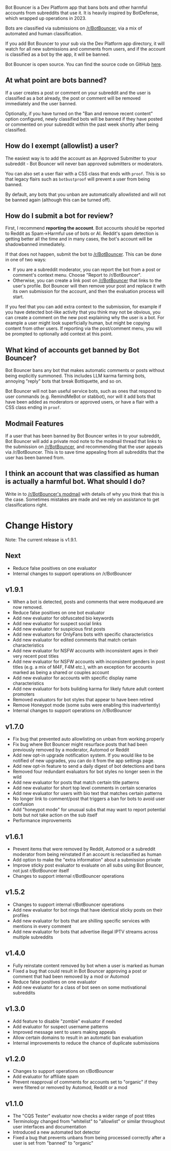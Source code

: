 Bot Bouncer is a Dev Platform app that bans bots and other harmful accounts from subreddits that use it. It is heavily inspired by BotDefense, which wrapped up operations in 2023.

Bots are classified via submissions on [/r/BotBouncer](https://www.reddit.com/r/BotBouncer/), via a mix of automated and human classification.

If you add Bot Bouncer to your sub via the Dev Platform app directory, it will watch for all new submissions and comments from users, and if the account is classified as a bot by the app, it will be banned.

Bot Bouncer is open source. You can find the source code on GitHub [here](https://github.com/fsvreddit/bot-bouncer).

## At what point are bots banned?

If a user creates a post or comment on your subreddit and the user is classified as a bot already, the post or comment will be removed immediately and the user banned.

Optionally, if you have turned on the "Ban and remove recent content" option configured, newly classified bots will be banned if they have posted or commented on your subreddit within the past week shortly after being classified.

## How do I exempt (allowlist) a user?

The easiest way is to add the account as an Approved Submitter to your subreddit - Bot Bouncer will never ban approved submitters or moderators.

You can also set a user flair with a CSS class that ends with `proof`. This is so that legacy flairs such as `botbustproof` will prevent a user from being banned.

By default, any bots that you unban are automatically allowlisted and will not be banned again (although this can be turned off).

## How do I submit a bot for review?

First, I recommend **reporting the account**. Bot accounts should be reported to Reddit as Spam->Harmful use of bots or AI. Reddit's spam detection is getting better all the time and in many cases, the bot's account will be shadowbanned immediately.

If that does not happen, submit the bot to [/r/BotBouncer](https://www.reddit.com/r/BotBouncer/). This can be done in one of two ways:

* If you are a subreddit moderator, you can report the bot from a post or comment's context menu. Choose "Report to /r/BotBouncer".
* Otherwise, you can create a link post on [/r/BotBouncer](https://www.reddit.com/r/BotBouncer/) that links to the user's profile. Bot Bouncer will then remove your post and replace it with its own submission for the account, and then the evaluation process will start.

If you feel that you can add extra context to the submission, for example if you have detected bot-like activity that you think may not be obvious, you can create a comment on the new post explaining why the user is a bot. For example a user might look superficially human, but might be copying content from other users. If reporting via the post/comment menu, you will be prompted to optionally add context at this point.

## What kind of accounts get banned by Bot Bouncer?

Bot Bouncer bans any bot that makes automatic comments or posts without being explicitly summoned. This includes LLM karma farming bots, annoying "reply" bots that break Bottiquette, and so on.

Bot Bouncer will not ban useful service bots, such as ones that respond to user commands (e.g. RemindMeBot or stabbot), nor will it add bots that have been added as moderators or approved users, or have a flair with a CSS class ending in `proof`.

## Modmail Features

If a user that has been banned by Bot Bouncer writes in to your subreddit, Bot Bouncer will add a private mod note to the modmail thread that links to the submission on [/r/BotBouncer](https://www.reddit.com/r/BotBouncer/), and recommending that the user appeals via /r/BotBouncer. This is to save time appealing from all subreddits that the user has been banned from.

## I think an account that was classified as human is actually a harmful bot. What should I do?

Write in to [/r/BotBouncer's modmail](https://www.reddit.com/message/compose/?to=/r/BotBouncer) with details of why you think that this is the case. Sometimes mistakes are made and we rely on assistance to get classifications right.

# Change History

Note: The current release is v1.9.1.

## Next

* Reduce false positives on one evaluator
* Internal changes to support operations on /r/BotBouncer

## v1.9.1

* When a bot is detected, posts and comments that were modqueued are now removed.
* Reduce false positives on one bot evaluator
* Add new evaluator for obfuscated bio keywords
* Add new evaluator for suspect social links
* Add new evaluator for suspicious first posts
* Add new evaluators for OnlyFans bots with specific characteristics
* Add new evaluator for edited comments that match certain characteristics
* Add new evaluator for NSFW accounts with inconsistent ages in their very recent post titles
* Add new evaluator for NSFW accounts with inconsistent genders in post titles (e.g. a mix of M4F, F4M etc.), with an exception for accounts marked as being a shared or couples account
* Add new evaluator for accounts with specific display name characteristics
* Add new evaluator for bots building karma for likely future adult content promoters
* Removed evaluators for bot styles that appear to have been retired
* Remove Honeypot mode (some subs were enabling this inadvertently)
* Internal changes to support operations on /r/BotBouncer

## v1.7.0

* Fix bug that prevented auto allowlisting on unban from working properly
* Fix bug where Bot Bouncer might resurface posts that had been previously removed by a moderator, Automod or Reddit
* Add new opt-in upgrade notification system. If you would like to be notified of new upgrades, you can do it from the app settings page.
* Add new opt-in feature to send a daily digest of bot detections and bans
* Removed four redundant evaluators for bot styles no longer seen in the wild
* Add new evaluator for posts that match certain title patterns
* Add new evaluator for short top level comments in certain scenarios
* Add new evaluator for users with bio text that matches certain patterns
* No longer link to comment/post that triggers a ban for bots to avoid user confusion
* Add "honeypot mode" for unusual subs that may want to report potential bots but not take action on the sub itself
* Performance improvements

## v1.6.1

* Prevent items that were removed by Reddit, Automod or a subreddit moderator from being reinstated if an account is reclassified as human
* Add option to make the "extra information" about a submission private
* Improve sticky post evaluator to evaluate on all subs using Bot Bouncer, not just r/BotBouncer itself
* Changes to support internal r/BotBouncer operations

## v1.5.2

* Changes to support internal r/BotBouncer operations
* Add new evaluator for bot rings that have identical sticky posts on their profiles
* Add new evaluator for bots that are shilling specific services with mentions in every comment
* Add new evaluator for bots that advertise illegal IPTV streams across multiple subreddits

## v1.4.0

* Fully reinstate content removed by bot when a user is marked as human
* Fixed a bug that could result in Bot Bouncer approving a post or comment that had been removed by a mod or Automod
* Reduce false positives on one evaluator
* Add new evaluator for a class of bot seen on some motivational subreddits

## v1.3.0

* Add feature to disable "zombie" evaluator if needed
* Add evaluator for suspect username patterns
* Improved message sent to users making appeals
* Allow certain domains to result in an automatic ban evaluation
* Internal improvements to reduce the chance of duplicate submissions

## v1.2.0

* Changes to support operations on r/BotBouncer
* Add evaluator for affiliate spam
* Prevent reapproval of comments for accounts set to "organic" if they were filtered or removed by Automod, Reddit or a mod

## v1.1.0

* The "CQS Tester" evaluator now checks a wider range of post titles
* Terminology changed from "whitelist" to "allowlist" or similar throughout user interfaces and documentation
* Introduced a new automated bot detector
* Fixed a bug that prevents unbans from being processed correctly after a user is set from "banned" to "organic"
